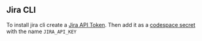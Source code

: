 
## Jira CLI

To install jira cli create a [Jira API Token](https://id.atlassian.com/manage-profile/security/api-tokens).
Then add it as a [codespace secret](https://github.com/settings/codespaces) with the name `JIRA_API_KEY`


